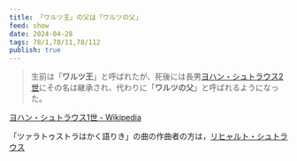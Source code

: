```yaml
---
title: 「ワルツ王」の父は「ワルツの父」
feed: show
date: 2024-04-28
tags: 78/1,78/11,78/112
publish: true
---
```

> 生前は「**ワルツ王**」と呼ばれたが、死後には長男[ヨハン・シュトラウス2世](https://ja.wikipedia.org/wiki/%E3%83%A8%E3%83%8F%E3%83%B3%E3%83%BB%E3%82%B7%E3%83%A5%E3%83%88%E3%83%A9%E3%82%A6%E3%82%B92%E4%B8%96 "ヨハン・シュトラウス2世")にその名は継承され、代わりに「**ワルツの父**」と呼ばれるようになった。

[ヨハン・シュトラウス1世 - Wikipedia](https://ja.wikipedia.org/wiki/%E3%83%A8%E3%83%8F%E3%83%B3%E3%83%BB%E3%82%B7%E3%83%A5%E3%83%88%E3%83%A9%E3%82%A6%E3%82%B91%E4%B8%96)

「ツァラトゥストラはかく語りき」の曲の作曲者の方は，[リヒャルト・シュトラウス](https://ja.wikipedia.org/wiki/%E3%83%AA%E3%83%92%E3%83%A3%E3%83%AB%E3%83%88%E3%83%BB%E3%82%B7%E3%83%A5%E3%83%88%E3%83%A9%E3%82%A6%E3%82%B9)

